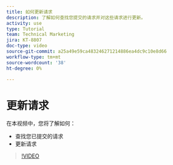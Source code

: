 ```yaml
---
title: 如何更新请求
description: 了解如何查找您提交的请求并对这些请求进行更新。
activity: use
type: Tutorial
team: Technical Marketing
jira: KT-8807
doc-type: video
source-git-commit: a25a49e59ca483246271214886ea4dc9c10e8d66
workflow-type: tm+mt
source-wordcount: '38'
ht-degree: 0%

---
```


# 更新请求

在本视频中，您将了解如何：

* 查找您已提交的请求
* 更新请求

>[!VIDEO](https://video.tv.adobe.com/v/336091/?quality=12&learn=on)

<!---
Guide
Update a work request
--->